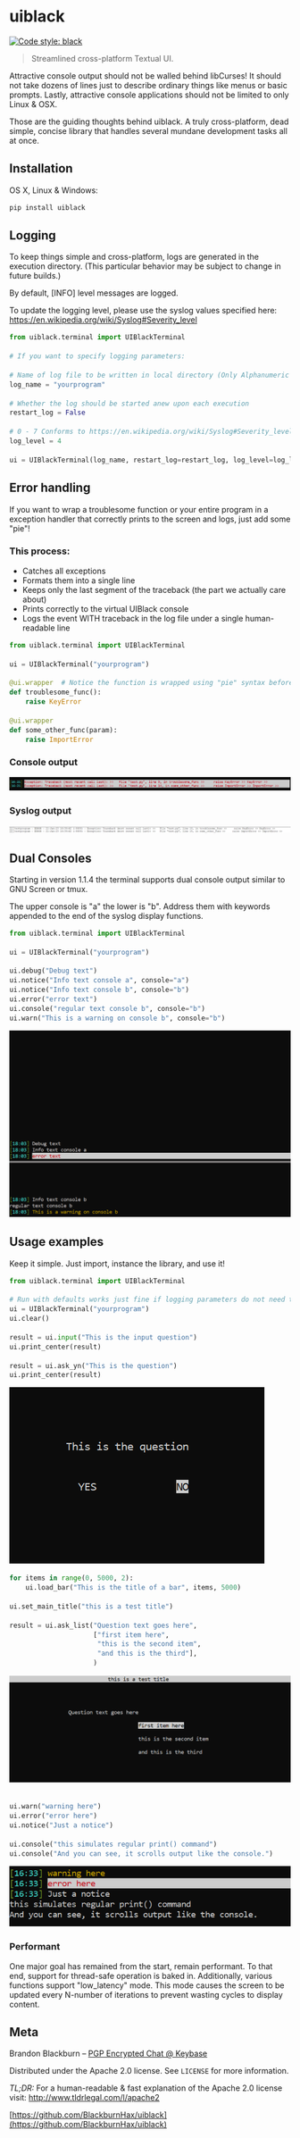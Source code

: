 # uiblack
[![Code style: black](https://img.shields.io/badge/code%20style-black-000000.svg)](https://github.com/psf/black)
> Streamlined cross-platform Textual UI.

Attractive console output should not be walled behind libCurses! It should not take dozens of lines just to describe ordinary things like menus or basic prompts. Lastly, attractive console applications should not be limited to only Linux & OSX.

Those are the guiding thoughts behind uiblack. A truly cross-platform, dead simple, concise library that handles several mundane development tasks all at once.


## Installation

OS X, Linux & Windows:

```sh
pip install uiblack
```


## Logging
To keep things simple and cross-platform, logs are generated in the execution directory. (This particular behavior may be subject to change in future builds.)

By default, [INFO] level messages are logged.

To update the logging level, please use the syslog values specified here:
https://en.wikipedia.org/wiki/Syslog#Severity_level

```python
from uiblack.terminal import UIBlackTerminal

# If you want to specify logging parameters:

# Name of log file to be written in local directory (Only Alphanumeric chars permitted)
log_name = "yourprogram"

# Whether the log should be started anew upon each execution
restart_log = False

# 0 - 7 Conforms to https://en.wikipedia.org/wiki/Syslog#Severity_level
log_level = 4

ui = UIBlackTerminal(log_name, restart_log=restart_log, log_level=log_level)
```
## Error handling
If you want to wrap a troublesome function or your entire program in a exception handler that correctly prints to the screen and logs, just add some "pie"!

### This process:
- Catches all exceptions
- Formats them into a single line
- Keeps only the last segment of the traceback (the part we actually care about)
- Prints correctly to the virtual UIBlack console
- Logs the event WITH traceback in the log file under a single human-readable line
```python
from uiblack.terminal import UIBlackTerminal

ui = UIBlackTerminal("yourprogram")

@ui.wrapper  # Notice the function is wrapped using "pie" syntax before each function
def troublesome_func():
    raise KeyError

@ui.wrapper
def some_other_func(param):
    raise ImportError
```
### Console output
![Example Traceback](docs/example_traceback.png)
### Syslog output
![Example syslog](docs/example_syslog.png)

## Dual Consoles
Starting in version 1.1.4 the terminal supports dual console output similar to GNU Screen or tmux.

The upper console is "a" the lower is "b". Address them with keywords appended to the end of the syslog display functions.
```python
from uiblack.terminal import UIBlackTerminal

ui = UIBlackTerminal("yourprogram")

ui.debug("Debug text")
ui.notice("Info text console a", console="a")
ui.notice("Info text console b", console="b")
ui.error("error text")
ui.console("regular text console b", console="b")
ui.warn("This is a warning on console b", console="b")
```
![Example Dual Consoles](docs/example_dual_consoles.png)

## Usage examples
Keep it simple. Just import, instance the library, and use it!

```python
from uiblack.terminal import UIBlackTerminal

# Run with defaults works just fine if logging parameters do not need to be altered
ui = UIBlackTerminal("yourprogram")
ui.clear()

result = ui.input("This is the input question")
ui.print_center(result)

result = ui.ask_yn("This is the question")
ui.print_center(result)
```
![Example ask_yn](docs/example_ask_yn.png)

```python
for items in range(0, 5000, 2):
    ui.load_bar("This is the title of a bar", items, 5000)

ui.set_main_title("this is a test title")

result = ui.ask_list("Question text goes here",
                     ["first item here",
                      "this is the second item",
                      "and this is the third"],
                     )
```
![Example ask_list](docs/example_ask_list.png)
```python

ui.warn("warning here")
ui.error("error here")
ui.notice("Just a notice")

ui.console("this simulates regular print() command")
ui.console("And you can see, it scrolls output like the console.")
```
![Example text](docs/example_text.png)

### Performant
One major goal has remained from the start, remain performant. To that end, support for thread-safe operation is baked in. Additionally, various functions support "low_latency" mode. This mode causes the screen to be updated every N-number of iterations to prevent wasting cycles to display content.

## Meta

Brandon Blackburn – [PGP Encrypted Chat @ Keybase](https://keybase.io/blackburnhax/chat)

Distributed under the Apache 2.0 license. See ``LICENSE`` for more information.

_TL;DR:_
For a human-readable & fast explanation of the Apache 2.0 license visit:  http://www.tldrlegal.com/l/apache2


[https://github.com/BlackburnHax/uiblack](https://github.com/BlackburnHax/uiblack)